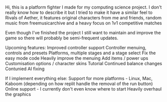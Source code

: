 Hi, this is a platform fighter I made for my computing science project. I don't really know how to describe it but I tried to make it have a similar feel to Rivals of Aether, it features original characters from me and friends, random music from freemusicarchive and a heavy focus on 1v1 competitive matches

Even though I've finished the project I still want to maintain and improve the game so there will probably be semi-frequent updates.

Upcoming features:
Improved controller support
Controller menuing, controls and presets
Platforms, multiple stages and a stage select
Fix the easy mode code
Heavily improve the menuing
Add items / power ups
Customisation options / character skins
Tutorial
Continued balance changes
Contunied AI fixing

If I implement everything else:
Support for more platforms - Linux, Mac, Kaboom (depending on how replit handle the removal of the run button)
Online support - I currently don't even know where to start
Heavily overhaul the graphics
